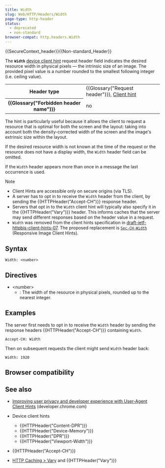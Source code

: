 ```yaml
---
title: Width
slug: Web/HTTP/Headers/Width
page-type: http-header
status:
  - deprecated
  - non-standard
browser-compat: http.headers.Width
---
```


{{SecureContext_header}}{{Non-standard_Header}}

The **`Width`** [device client hint](/Web/HTTP/Client_hints#device_client_hints) request header field indicates the desired resource width in physical pixels — the intrinsic size of an image. The provided pixel value is a number rounded to the smallest following integer (i.e. ceiling value).

<table class="properties">
  <tbody>
    <tr>
      <th scope="row">Header type</th>
      <td>
        {{Glossary("Request header")}},
        <a href="/Web/HTTP/Client_hints">Client hint</a>
      </td>
    </tr>
    <tr>
      <th scope="row">{{Glossary("Forbidden header name")}}</th>
      <td>no</td>
    </tr>
  </tbody>
</table>

The hint is particularly useful because it allows the client to request a resource that is optimal for both the screen and the layout: taking into account both the density-corrected width of the screen and the image's extrinsic size within the layout.

If the desired resource width is not known at the time of the request or the resource does not have a display width, the `Width` header field can be omitted.

If the `Width` header appears more than once in a message the last occurrence is used.

> [!NOTE]
>
> - Client Hints are accessible only on secure origins (via TLS).
> - A server has to opt in to receive the `Width` header from the client, by sending the {{HTTPHeader("Accept-CH")}} response header.
> - Servers that opt in to the `Width` client hint will typically also specify it in the {{HTTPHeader("Vary")}} header. This informs caches that the server may send different responses based on the header value in a request.
> - `Width` was removed from the client hints specification in [draft-ietf-httpbis-client-hints-07](https://datatracker.ietf.org/doc/html/draft-ietf-httpbis-client-hints-07). The proposed replacement is [`Sec-CH-Width`](https://wicg.github.io/responsive-image-client-hints/#sec-ch-width) (Responsive Image Client Hints).

## Syntax

```http
Width: <number>
```

## Directives

- \<number>
  - : The width of the resource in physical pixels, rounded up to the nearest integer.

## Examples

The server first needs to opt in to receive the `Width` header by sending the response headers {{HTTPHeader("Accept-CH")}} containing `Width`.

```http
Accept-CH: Width
```

Then on subsequent requests the client might send `Width` header back:

```http
Width: 1920
```

## Browser compatibility



## See also

- [Improving user privacy and developer experience with User-Agent Client Hints](https://developer.chrome.com/docs/privacy-security/user-agent-client-hints) (developer.chrome.com)
- Device client hints

  - {{HTTPHeader("Content-DPR")}}
  - {{HTTPHeader("Device-Memory")}}
  - {{HTTPHeader("DPR")}}
  - {{HTTPHeader("Viewport-Width")}}

- {{HTTPHeader("Accept-CH")}}
- [HTTP Caching > Vary](/Web/HTTP/Caching#vary) and {{HTTPHeader("Vary")}}
